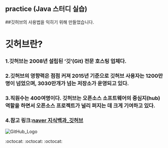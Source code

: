 ## practice (Java 스터디 실습)

##깃허브의 사용법을 익히기 위해 만들었습니다.

# 깃허브란?
### 1.깃허브는 2008년 설립된 ‘깃’(Git) 전문 호스팅 업체다.
### 2.깃허브의 영향력은 점점 커져 2015년 기준으로 깃허브 사용자는 1200만명이 넘었으며, 3030만개가 넘는 저장소가 운영되고 있다.
### 3.직원수는 400여명이다. 깃허브는 오픈소스 소프트웨어의 중심지(hub) 역할을 하면서 오픈소스 프로젝트가 널리 퍼지는 데 크게 기여하고 있다.
### 4.참고 링크:[naver 지식백과_깃허브](https://terms.naver.com/entry.nhn?docId=3580149&cid=59088&categoryId=59096)

![GitHub_Logo](http://imgnews.naver.net/image/469/2018/06/04/0000304514_001_20180605044954296.jpg)

:octocat: :octocat: :octocat:
